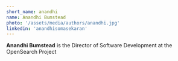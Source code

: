 ```yaml
---
short_name: anandhi
name: Anandhi Bumstead
photo: '/assets/media/authors/anandhi.jpg'
linkedin: 'anandhisomasekaran'
---
```

**Anandhi Bumstead** is the Director of Software Development at the OpenSearch Project